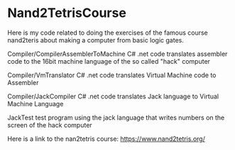 # Nand2TetrisCourse
Here is my code related to doing the exercises of the famous course nand2teris about making a computer from basic logic gates.

Compiler/CompilerAssemblerToMachine
  C# .net code
  translates assembler code to the 16bit machine language of the so called "hack" computer

Compiler/VmTranslator
  C# .net code
  translates Virtual Machine code to Assembler 

Compiler/JackCompiler
  C# .net code
  translates Jack language to Virtual Machine Language
  
JackTest
  test program using the jack language that writes numbers on the screen of the hack computer
  
 Here is a link to the nan2tetris course:
 https://www.nand2tetris.org/

  
